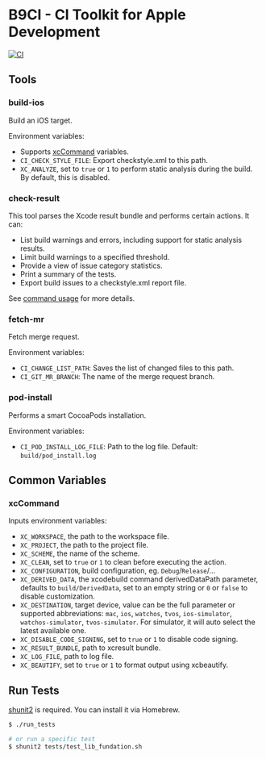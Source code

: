 # B9CI - CI Toolkit for Apple Development

[![CI](https://github.com/b9swift/CI-System/actions/workflows/ci.yml/badge.svg)](https://github.com/b9swift/CI-System/actions/workflows/ci.yml)

## Tools

### build-ios

Build an iOS target.

Environment variables:

* Supports [xcCommand](#xcCommand) variables.
* `CI_CHECK_STYLE_FILE`: Export checkstyle.xml to this path.
* `XC_ANALYZE`, set to `true` or `1` to perform static analysis during the build. By default, this is disabled.

### check-result

This tool parses the Xcode result bundle and performs certain actions. It can:

* List build warnings and errors, including support for static analysis results.
* Limit build warnings to a specified threshold.
* Provide a view of issue category statistics.
* Print a summary of the tests.
* Export build issues to a checkstyle.xml report file.

See [command usage](https://github.com/b9swift/CI-System/blob/main/check-result#L10) for more details.

### fetch-mr

Fetch merge request.

Environment variables:

* `CI_CHANGE_LIST_PATH`: Saves the list of changed files to this path.
* `CI_GIT_MR_BRANCH`: The name of the merge request branch.

### pod-install

Performs a smart CocoaPods installation.

Environment variables:

* `CI_POD_INSTALL_LOG_FILE`: Path to the log file. Default: `build/pod_install.log`

## Common Variables

### xcCommand

<!-- Link here: xccommand.sh -->

Inputs environment variables:

- `XC_WORKSPACE`, the path to the workspace file.
- `XC_PROJECT`, the path to the project file.
- `XC_SCHEME`, the name of the scheme.
- `XC_CLEAN`, set to `true` or `1` to clean before executing the action.
- `XC_CONFIGURATION`, build configuration, eg. `Debug`/`Release`/...
- `XC_DERIVED_DATA`, the xcodebuild command derivedDataPath parameter, defaults to `build/DerivedData`, set to an empty string or `0` or `false` to disable customization.
- `XC_DESTINATION`, target device, value can be the full parameter or supported abbreviations: `mac`, `ios`, `watchos`, `tvos`, `ios-simulator`, `watchos-simulator`, `tvos-simulator`. For simulator, it will auto select the latest available one.
- `XC_DISABLE_CODE_SIGNING`, set to `true` or `1` to disable code signing.
- `XC_RESULT_BUNDLE`, path to xcresult bundle.
- `XC_LOG_FILE`, path to log file.
- `XC_BEAUTIFY`, set to `true` or `1` to format output using xcbeautify.

## Run Tests

[shunit2](https://github.com/kward/shunit2) is required. You can install it via Homebrew.

```zsh
$ ./run_tests

# or run a specific test
$ shunit2 tests/test_lib_fundation.sh
```

